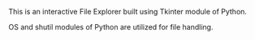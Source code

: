This is an interactive File Explorer built using Tkinter module of Python.

OS and shutil modules of Python are utilized for file handling.
